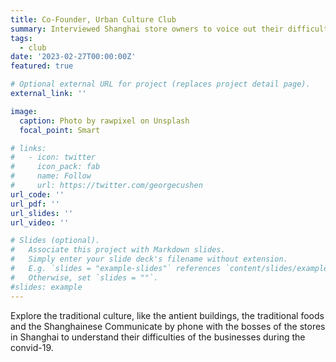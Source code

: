```yaml
---
title: Co-Founder, Urban Culture Club
summary: Interviewed Shanghai store owners to voice out their difficulties during the COVID lockdown; organized weekly city walks; grew from 2 to 16 members
tags:
  - club
date: '2023-02-27T00:00:00Z'
featured: true

# Optional external URL for project (replaces project detail page).
external_link: ''

image:
  caption: Photo by rawpixel on Unsplash
  focal_point: Smart

# links:
#   - icon: twitter
#     icon_pack: fab
#     name: Follow
#     url: https://twitter.com/georgecushen
url_code: ''
url_pdf: ''
url_slides: ''
url_video: ''

# Slides (optional).
#   Associate this project with Markdown slides.
#   Simply enter your slide deck's filename without extension.
#   E.g. `slides = "example-slides"` references `content/slides/example-slides.md`.
#   Otherwise, set `slides = ""`.
#slides: example
---
```


Explore the traditional culture, like the antient buildings, the traditional foods and the Shanghainese Communicate by phone with the bosses of the stores in Shanghai to understand their difficulties of the businesses during the convid-19.
